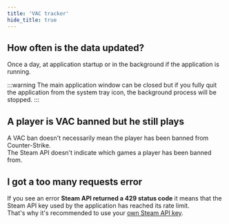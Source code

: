```yaml
---
title: 'VAC tracker'
hide_title: true
---
```


## How often is the data updated?

Once a day, at application startup or in the background if the application is running.

:::warning
The main application window can be closed but if you fully quit the application from the system tray icon, the
background process will be stopped.
:::

## A player is VAC banned but he still plays

A VAC ban doesn't necessarily mean the player has been banned from Counter-Strike.  
The Steam API doesn't indicate which games a player has been banned from.

## I got a too many requests error

If you see an error **Steam API returned a 429 status code** it means that the Steam API key used by the application has reached its rate limit.  
That's why it's recommended to use your [own Steam API key](/docs/guides/settings#third-party-api-keys).
